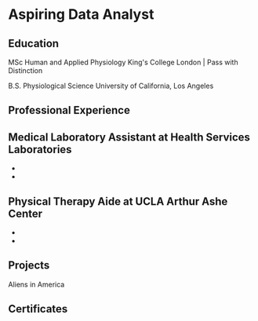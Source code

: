# Aspiring Data Analyst

## Education
MSc Human and Applied Physiology
King's College London | Pass with Distinction

B.S. Physiological Science
University of California, Los Angeles

## Professional Experience
Medical Laboratory Assistant at Health Services Laboratories
- 
-
-

Physical Therapy Aide at UCLA Arthur Ashe Center
-
-
-

## Projects
Aliens in America

## Certificates





